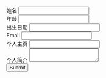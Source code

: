 <!DOCTYPE html>
<html>
	<head>
		<meta charset="utf-8" />
	</head>
	<body>
		<form action="">
		姓名 <input type="text" name="user"><br>
		<label for=age>年龄</label>
		<input name=age id=age type=number min=0 max=100/><br/>
		<label for=birthday>出生日期</label>
		<input name=birthday id=birthday type=number/><br/>
		<label for=email>Email</label>
		<input name=email id=email type=email required /><br/>
		<label for=url>个人主页</label>
		<input name=url id=url type=url /><br/>
		<label for=memo>个人简介</label>
		<textarea name=memo id=memo required ></textarea><br/>
		<input type=submit>
		</form>
	</body>
</html>
